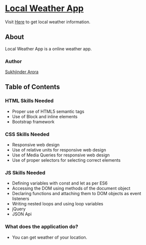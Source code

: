 # [Local Weather App](https://codepen.io/Sukhjinder-arora/full/QQVoZq/)

Visit [Here](https://codepen.io/Sukhjinder-arora/full/QQVoZq/) to get local weather information.

## About
Local Weather App is a online weather app.

### Author
[Sukhjinder Arora](https://github.com/sukhjinderarora) 

## Table of Contents

### HTML Skills Needed

- Proper use of HTML5 semantic tags
- Use of Block and inline elements
- Bootstrap framework

### CSS Skills Needed

- Responsive web design
- Use of relative units for responsive web design
- Use of Media Queries for responsive web design
- Use of proper selectors for selecting correct elements

### JS Skills Needed

- Defining variables with const and let as per ES6
- Accessing the DOM using methods of the document object
- Declaring functions and attaching them to DOM objects as event listeners
- Writing nested loops and using loop variables
- jQuery
- JSON Api


### What does the application do?

- You can get weather of your location.


